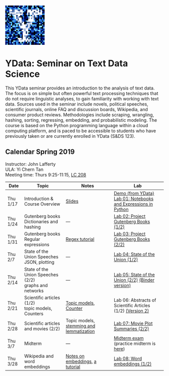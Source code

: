 <link rel="stylesheet" href="theme/css/main.css" />
<link rel="shortcut icon" type="image/x-icon" href="favicon.ico">

![noisy Y](./noiseY-150.png)


YData: Seminar on Text Data Science 
====

This YData seminar provides an introduction to the analysis of text data.
The focus is on simple but often powerful text processing
techniques that do not require linguistic analyses, to gain
familiarity with working with text data. Sources used in the seminar
include novels, political speeches, scientific journals, online
FAQ and discussion boards, Wikipedia, and consumer
product reviews. Methodologies include scraping, wrangling, hashing,
sorting, regressing, embedding, and probabilistic modeling.  The
course is based on the Python programming language within a cloud
computing platform, and is paced to be accessible to students who have
previously taken or are currently enrolled in YData (S&DS 123).

Calendar Spring 2019
---
Instructor: John Lafferty<br>
ULA: Yi Chern Tan <br>
Meeting time: Thurs 9:25-11:15, [LC 208](https://map.yale.edu/place/building/LC?)



 Date |  Topic | Notes | Lab
----------- | ------------- | ------------- | -----------
Thu 1/17 |      Introduction & Course Overview	| [Slides](https://github.com/YData123/sds171/raw/master/notes/overview.pdf) | [Demo (from YData)](http://sds171.ydata123.org/user-redirect/interact?account=YData123&repo=sds171&branch=master&path=labs/lab01/lec01.ipynb) <br> [Lab 01: Notebooks and Expressions in Python](http://sds171.ydata123.org/user-redirect/interact?account=YData123&repo=sds171&branch=master&path=labs/lab01/lab01.ipynb)
Thu 1/24 |      Gutenberg books <br> Dictionaries and hashing	| &mdash; |  [Lab 02: Project Gutenberg Books (1/2)](http://sds171.ydata123.org/user-redirect/interact?account=YData123&repo=sds171&branch=master&path=labs/lab02/lab02.ipynb)
Thu 1/31 |      Gutenberg books <br> Regular expressions	| [Regex tutorial](https://developers.google.com/edu/python/regular-expressions) |  [Lab 03: Project Gutenberg Books (2/2)](http://sds171.ydata123.org/user-redirect/interact?account=YData123&repo=sds171&branch=master&path=labs/lab03/lab03.ipynb)
Thu 2/7 |      State of the Union Speeches <br> JSON, plotting	| &mdash; |  [Lab 04: State of the Union (1/2)](http://sds171.ydata123.org/user-redirect/interact?account=YData123&repo=sds171&branch=master&path=labs/lab04/lab04.ipynb)
Thu 2/14 |      State of the Union Speeches (2/2) <br> graphs and networks | &mdash; |  [Lab 05: State of the Union (2/2)](http://sds171.ydata123.org/user-redirect/interact?account=YData123&repo=sds171&branch=master&path=labs/lab05/lab05.ipynb) [(Binder version)](https://mybinder.org/v2/gh/YData123/sds171/master?filepath=/labs/lab05/lab05.ipynb)
Thu 2/21 |      Scientific articles (1/2) <br> topic models, Counters | [Topic models](https://github.com/YData123/sds171/raw/master/notes/topic-model-overview.pdf), [Counter](https://pymotw.com/2/collections/counter.html) |  Lab 06: Abstracts of Scientific Articles (1/2) [(Version 2)](http://sds171.ydata123.org/user-redirect/interact?account=YData123&repo=sds171&branch=master&path=labs/lab06/lab06_v2.ipynb)
Thu 2/28 |      Scientific articles and movies (2/2) | Topic models, [stemming and lemmatization](https://www.datacamp.com/community/tutorials/stemming-lemmatization-python)  |  [Lab 07: Movie Plot Summaries (2/2)](http://sds171.ydata123.org/user-redirect/interact?account=YData123&repo=sds171&branch=master&path=labs/lab07/lab07.ipynb)
Thu 3/7 |      Midterm  | &mdash; |  [Midterm exam](http://sds171.ydata123.org/user-redirect/interact?account=YData123&repo=sds171&branch=master&path=exams/midterm/midterm.ipynb) (practice midterm is [here](http://sds171.ydata123.org/user-redirect/interact?account=YData123&repo=sds171&branch=master&path=exams/midterm/midterm-practice.ipynb)) 
Thu 3/28 |      Wikipedia and word embeddings	| [Notes on embeddings](https://github.com/YData123/sds171/raw/master/notes/sds171-embeddings.pdf), [a tutorial](https://skymind.ai/wiki/word2vec) | [Lab 08: Word embeddings (1/2)](http://sds171.ydata123.org/user-redirect/interact?account=YData123&repo=sds171&branch=master&path=labs/lab08/lab08.ipynb) 